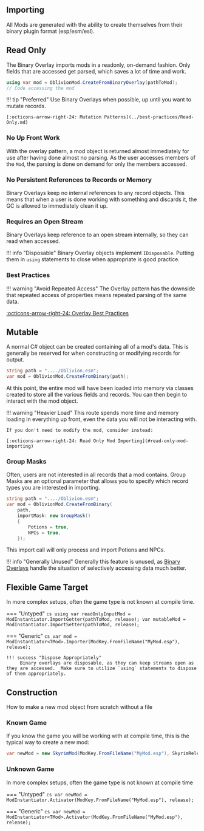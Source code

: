 ## Importing
All Mods are generated with the ability to create themselves from their binary plugin format (esp/esm/esl).

## Read Only
The Binary Overlay imports mods in a readonly, on-demand fashion.  Only fields that are accessed get parsed, which saves a lot of time and work.

```cs
using var mod = OblivionMod.CreateFromBinaryOverlay(pathToMod);
// Code accessing the mod
```

!!! tip "Preferred"
    Use Binary Overlays when possible, up until you want to mutate records.
	
	[:octicons-arrow-right-24: Mutation Patterns](../best-practices/Read-Only.md)

### No Up Front Work
With the overlay pattern, a mod object is returned almost immediately for use after having done almost no parsing.  As the user accesses members of the `Mod`, the parsing is done on demand for only the members accessed.

### No Persistent References to Records or Memory
Binary Overlays keep no internal references to any record objects.  This means that when a user is done working with something and discards it, the GC is allowed to immediately clean it up.

### Requires an Open Stream
Binary Overlays keep reference to an open stream internally, so they can read when accessed.

!!! info "Disposable"
    Binary Overlay objects implement `IDisposable`.  Putting them in `using` statements to close when appropriate is good practice.

### Best Practices

!!! warning "Avoid Repeated Access"
    The Overlay pattern has the downside that repeated access of properties means repeated parsing of the same data.  

[:octicons-arrow-right-24: Overlay Best Practices](../best-practices/Overlays-Single-Access.md)

## Mutable
A normal C# object can be created containing all of a mod's data.  This is generally be reserved for when constructing or modifying records for output.

```cs
string path = "..../Oblivion.esm";
var mod = OblivionMod.CreateFromBinary(path);
```
At this point, the entire mod will have been loaded into memory via classes created to store all the various fields and records.   You can then begin to interact with the mod object.

!!! warning "Heavier Load"
    This route spends more time and memory loading in everything up front, even the data you will not be interacting with.
	
	If you don't need to modify the mod, consider instead:
	
	[:octicons-arrow-right-24: Read Only Mod Importing](#read-only-mod-importing)
	

### Group Masks
Often, users are not interested in all records that a mod contains.  Group Masks are an optional parameter that allows you to specify which record types you are interested in importing.
```cs
string path = "..../Oblivion.esm";
var mod = OblivionMod.CreateFromBinary(
    path,
    importMask: new GroupMask()
    {
        Potions = true,
        NPCs = true,
    }); 
```
This import call will only process and import Potions and NPCs.

!!! info "Generally Unused"
    Generally this feature is unused, as [Binary Overlays](Importing-and-Construction.md#read-only-mod-importing) handle the situation of selectively accessing data much better.
	
## Flexible Game Target
In more complex setups, often the game type is not known at compile time.

=== "Untyped"
    ```cs
    using var readOnlyInputMod = ModInstantiator.ImportGetter(pathToMod, release);
    var mutableMod = ModInstantiator.ImportSetter(pathToMod, release);
    ```

=== "Generic"
    ```cs
    var mod = ModInstantiator<TMod>.Importer(ModKey.FromFileName("MyMod.esp"), release);
    ```
	
    !!! success "Dispose Appropriately"
         Binary overlays are disposable, as they can keep streams open as they are accessed.  Make sure to utilize `using` statements to dispose of them appropriately.


## Construction
How to make a new mod object from scratch without a file

### Known Game
If you know the game you will be working with at compile time, this is the typical way to create a new mod:

``` cs
var newMod = new SkyrimMod(ModKey.FromFileName("MyMod.esp"), SkyrimRelease.SkyrimSE);
```

### Unknown Game
In more complex setups, often the game type is not known at compile time 

=== "Untyped"
    ```cs
    var newMod = ModInstantiator.Activator(ModKey.FromFileName("MyMod.esp"), release);
    ```

=== "Generic"
    ```cs
    var newMod = ModInstantiator<TMod>.Activator(ModKey.FromFileName("MyMod.esp"), release);
    ```
